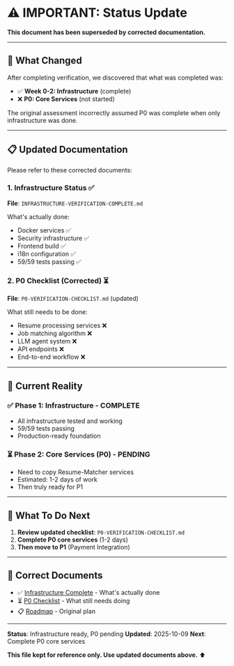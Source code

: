 # ⚠️ IMPORTANT: Status Update

**This document has been superseded by corrected documentation.**

---

## 🔄 What Changed

After completing verification, we discovered that what was completed was:

- ✅ **Week 0-2: Infrastructure** (complete)
- ❌ **P0: Core Services** (not started)

The original assessment incorrectly assumed P0 was complete when only infrastructure was done.

---

## 📋 Updated Documentation

Please refer to these corrected documents:

### 1. **Infrastructure Status** ✅

**File**: `INFRASTRUCTURE-VERIFICATION-COMPLETE.md`

What's actually done:

- Docker services ✅
- Security infrastructure ✅
- Frontend build ✅
- i18n configuration ✅
- 59/59 tests passing ✅

### 2. **P0 Checklist (Corrected)** ⏳

**File**: `P0-VERIFICATION-CHECKLIST.md` (updated)

What still needs to be done:

- Resume processing services ❌
- Job matching algorithm ❌
- LLM agent system ❌
- API endpoints ❌
- End-to-end workflow ❌

---

## 🎯 Current Reality

### ✅ Phase 1: Infrastructure - COMPLETE

- All infrastructure tested and working
- 59/59 tests passing
- Production-ready foundation

### ⏳ Phase 2: Core Services (P0) - PENDING

- Need to copy Resume-Matcher services
- Estimated: 1-2 days of work
- Then truly ready for P1

---

## 🚀 What To Do Next

1. **Review updated checklist**: `P0-VERIFICATION-CHECKLIST.md`
2. **Complete P0 core services** (1-2 days)
3. **Then move to P1** (Payment Integration)

---

## 🔗 Correct Documents

- ✅ [Infrastructure Complete](./INFRASTRUCTURE-VERIFICATION-COMPLETE.md) - What's actually done
- ⏳ [P0 Checklist](./P0-VERIFICATION-CHECKLIST.md) - What still needs doing
- 📋 [Roadmap](./ROADMAP.md) - Original plan

---

**Status**: Infrastructure ready, P0 pending
**Updated**: 2025-10-09
**Next**: Complete P0 core services

**This file kept for reference only. Use updated documents above.** ⬆️
